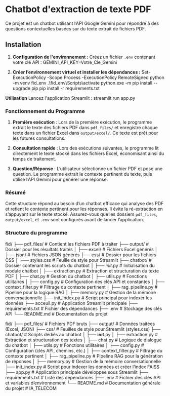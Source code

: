 # Chatbot d'extraction de texte PDF

Ce projet est un chatbot utilisant l’API Google Gemini pour répondre à des questions contextuelles basées sur du texte extrait de fichiers PDF.

## Installation

1. **Configuration de l'environnement :**
   Créez un fichier `.env` contenant votre clé API :
   GEMINI_API_KEY=Votre_Cle_Gemini

2. **Créer l’environnement virtuel et installer les dépendances :**
Set-ExecutionPolicy -Scope Process -ExecutionPolicy RemoteSigned
python -m venv fid_env
.\fid_env\Scripts\activate
python.exe -m pip install --upgrade pip
pip install -r requirements.txt

**Utilisation**
Lancez l'application Streamlit :
streamlit run app.py

### Fonctionnement du Programme

1. **Première exécution** : Lors de la première exécution, le programme extrait le texte des fichiers PDF dans `pdf_files/` et enregistre chaque texte dans un fichier Excel dans `output/excel/`. Ce texte est prêt pour les futures consultations.
  
2. **Consultation rapide** : Lors des exécutions suivantes, le programme lit directement le texte stocké dans les fichiers Excel, économisant ainsi du temps de traitement.
  
3. **Question/Réponse** : L’utilisateur sélectionne un fichier PDF et pose une question. Le programme extrait le contexte pertinent du texte, puis utilise l’API Gemini pour générer une réponse.

### Résumé

Cette structure répond au besoin d’un chatbot efficace qui analyse des PDF et retient le contexte pertinent pour les réponses. Il évite la ré-extraction en s’appuyant sur le texte stocké. Assurez-vous que les dossiers `pdf_files`, `output/excel`, et `.env` sont configurés avant de lancer l’application.

### Structure du programme

fid/
├── pdf_files/                      # Contient les fichiers PDF à traiter
├── output/                         # Dossier pour les résultats traités
│   ├── excel/                      # Fichiers Excel générés
│   ├── json/                       # Fichiers JSON générés
├── css/                            # Dossier pour les fichiers CSS
│   └── styles.css                  # Feuille de style pour Streamlit
├── chatbot/                        # Dossier contenant les scripts du chatbot
│   ├── _init_.py                 # Initialisation du module chatbot
│   ├── extraction.py               # Extraction et structuration du texte PDF
│   ├── chat.py                     # Gestion du chatbot
│   ├── utils.py                    # Fonctions utilitaires
│   ├── config.py                   # Configuration des clés API et constantes
│   ├── context_filter.py           # Filtrage du contexte pertinent
│   ├── rag_pipeline.py             # Pipeline pour la logique RAG
│   ├── memory.py                   # Gestion de la mémoire conversationnelle
├── init_index.py                   # Script principal pour indexer les données
├── acceuil.py                          # Application Streamlit principale
├── requirements.txt                # Fichier des dépendances
├── .env                            # Stockage des clés API
└── README.md                       # Documentation du projet

fid/
├── pdf_files/                      # Fichiers PDF bruts
├── output/                         # Données traitées (Excel, JSON)
├── css/                            # Feuilles de style pour Streamlit (styles.css)
├── chatbot/                        # Scripts dédiés au chatbot
│   ├── __init__.py
│   ├── extraction.py               # Extraction et structuration des textes
│   ├── chat.py                     # Logique de dialogue du chatbot
│   ├── utils.py                    # Fonctions utilitaires
│   ├── config.py                   # Configuration (clés API, chemins, etc.)
│   ├── context_filter.py           # Filtrage du contexte pertinent
│   ├── rag_pipeline.py             # Pipeline RAG pour la génération de réponses
│   ├── memory.py                   # Gestion de la mémoire conversationnelle
├── init_index.py                   # Script pour indexer les données et créer l’index FAISS
├── app.py                          # Application principale développée sous Streamlit
├── requirements.txt                # Liste des dépendances
├── .env                          # Fichier des clés API et variables d’environnement
└── README.md                       # Documentation générale du projet
#   I A _ T E L E C O M 
 
 
